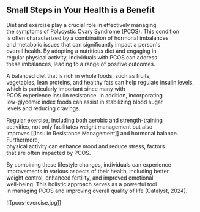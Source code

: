## Small Steps in Your Health is a Benefit

Diet and exercise play a crucial role in effectively managing  
the symptoms of Polycystic Ovary Syndrome (PCOS). This condition  
is often characterized by a combination of hormonal imbalances  
and metabolic issues that can significantly impact a person's  
overall health. By adopting a nutritious diet and engaging in  
regular physical activity, individuals with PCOS can address  
these imbalances, leading to a range of positive outcomes.

A balanced diet that is rich in whole foods, such as fruits,  
vegetables, lean proteins, and healthy fats can help regulate 
insulin levels, which is particularly important since many with  
PCOS experience insulin resistance. In addition, incorporating  
low-glycemic index foods can assist in stabilizing blood sugar  
levels and reducing cravings.

Regular exercise, including both aerobic and strength-training  
activities, not only facilitates weight management but also  
improves [[Insulin Resistance Management]] and hormonal balance. Furthermore,  
physical activity can enhance mood and reduce stress, factors  
that are often impacted by PCOS. 

By combining these lifestyle changes, individuals can experience  
improvements in various aspects of their health, including better  
weight control, enhanced fertility, and improved emotional  
well-being. This holistic approach serves as a powerful tool  
in managing PCOS and improving overall quality of life (Catalyst, 2024).

![[pcos-exercise.jpg]]